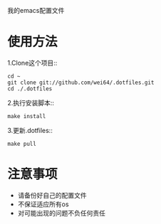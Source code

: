 
我的emacs配置文件


使用方法
==============


1.Clone这个项目::

    cd ~
    git clone git://github.com/wei64/.dotfiles.git
    cd ./.dotfiles

2.执行安装脚本::

    make install

3.更新.dotfiles::

    make pull



注意事项
================

* 请备份好自己的配置文件
* 不保证适应所有os
* 对可能出现的问题不负任何责任


